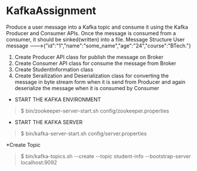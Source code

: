 # KafkaAssignment

Produce a user message into a Kafka topic and consume it using the Kafka Producer and Consumer APIs. Once the message is consumed from a consumer, it should be sinked(written) into a file.
Message Structure
User message --->{"id":"1","name":"some_name","age":"24","course":"BTech."}

1. Create Producer API class for publish the message on Broker
2. Create Consumer API class for consume the message from Broker
3. Create StudentInformation class
4. Create Serailization and Deserialization class for converting the message in byte stream form when it is send from Producer and again deserialize the message when it is consumed by Consumer

* START THE KAFKA ENVIRONMENT

> $ bin/zookeeper-server-start.sh config/zookeeper.properties

* START THE KAFKA SERVER

> $ bin/kafka-server-start.sh config/server.properties

*Create Topic

> $ bin/kafka-topics.sh --create --topic student-info --bootstrap-server localhost:9092


